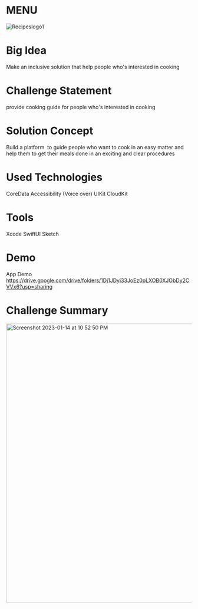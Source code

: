 # MENU


![Recipeslogo1](https://user-images.githubusercontent.com/66141757/212493774-c950366b-346c-4706-9e21-fb9ec75f3d95.png)



# Big Idea

Make an inclusive solution that help people who's interested in cooking


# Challenge Statement

provide cooking guide for people who's interested in cooking

# Solution Concept

Build a platform  to guide people who want to cook in an easy matter and help them to get their meals done in an exciting and clear procedures


# Used Technologies

CoreData
Accessibility (Voice over)
UIKit
CloudKit

# Tools

Xcode
SwiftUI
Sketch

# Demo
App Demo https://drive.google.com/drive/folders/1Dj1JDyi33JoEz0pLXOB0XJObDy2CVVx6?usp=sharing

# Challenge Summary
<img width="757" alt="Screenshot 2023-01-14 at 10 52 50 PM" src="https://user-images.githubusercontent.com/66141757/212493755-7aa48807-5313-4914-8f11-41c1709f3635.png">


